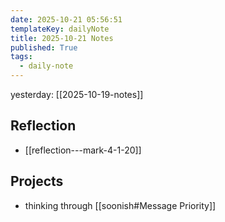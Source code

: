 ```yaml
---
date: 2025-10-21 05:56:51
templateKey: dailyNote
title: 2025-10-21 Notes
published: True
tags:
  - daily-note
---
```


yesterday: [[2025-10-19-notes]]

## Reflection

- [[reflection---mark-4-1-20]]

## Projects

- thinking through [[soonish#Message Priority]]

